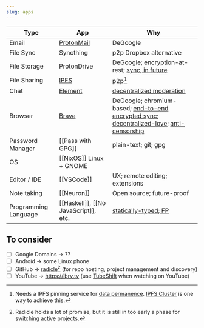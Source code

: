 ```yaml
---
slug: apps
---
```


Type                 | App                                   | Why
---------------------|---------------------------------------|-------------------------------------------------------------------------------------------------------------------------
Email                | [ProtonMail](https://protonmail.com/) | DeGoogle
File Sync            | Syncthing                             | p2p Dropbox alternative
File Storage         | ProtonDrive                           | DeGoogle; encryption-at-rest; [sync, in future][pd-sync]
File Sharing         | [IPFS]                                | p2p[^ipfspinning]
Chat                 | [Element]                             | [decentralized moderation]
Browser              | [Brave](https://brave.com/)           | DeGoogle; chromium-based; [end-to-end encrypted sync][brave-sync]; [decentralized-love](https://brave.com/ipfs-support/); [anti-censorship](https://www.theregister.com/2021/03/03/brave_buys_a_search_engine/)
Password Manager     | [[Pass with GPG]]                     | plain-text; git; gpg
OS                   | [[NixOS]] Linux  + GNOME              |
Editor / IDE         | [[VSCode]]                            | UX; remote editing; extensions
Note taking          | [[Neuron]]                            | Open source; future-proof
Programming Language | [[Haskell]], [[No JavaScript]], etc.                     | [statically-typed; FP](https://wiki.haskell.org/Why_Haskell_matters)

[IPFS]: https://ipfs.io/
[Element]: https://element.io/
[decentralized moderation]: https://matrix.org/blog/2020/10/19/combating-abuse-in-matrix-without-backdoors
[pass]: https://www.passwordstore.org/

## To consider

- [ ] Google Domains -> ??
- [ ] Android -> some Linux phone
- [ ] GitHub -> [radicle](https://radicle.xyz/)[^radicle] (for repo hosting, project management and discovery)
- [ ] YouTube -> https://lbry.tv (use [TubeShift](https://www.tubeshift.info/) when watching on YouTube)

[^radicle]: Radicle holds a lot of promise, but it is still in too early a phase for switching active projects.
[^ipfspinning]: Needs a IPFS pinning service for [data permanence](https://docs.ipfs.io/concepts/persistence/). [IPFS Cluster](https://cluster.ipfs.io/) is one way to achieve this.

[brave-sync]: https://support.brave.com/hc/en-us/articles/360021218111-How-do-I-set-up-Sync-
[pd-sync]: https://old.reddit.com/r/ProtonMail/comments/j2isz7/version_410_is_here/g77goh0/?context=3

